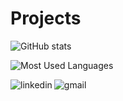 # Projects


<!--
**ArnaudBuchholz/ArnaudBuchholz** is a ✨ _special_ ✨ repository because its `README.md` (this file) appears on your GitHub profile.

Here are some ideas to get you started:

- 🔭 I’m currently working on ...
- 🌱 I’m currently learning ...
- 👯 I’m looking to collaborate on ...
- 🤔 I’m looking for help with ...
- 💬 Ask me about ...
- 📫 How to reach me: ...
- 😄 Pronouns: ...
- ⚡ Fun fact: ...
-->

![GitHub stats](https://github-readme-stats.vercel.app/api?username=ArnaudBuchholz&show_icons=true)

![Most Used Languages](https://github-readme-stats.vercel.app/api/top-langs/?username=ArnaudBuchholz&langs_count=5&layout=compact)

[<img align="left" alt="linkedin" src="https://img.shields.io/badge/LinkedIn-0072b1?style=for-the-badge&logo=linkedin&logoColor=fff" />][linkedin]
[<img align="left" alt="gmail" src="https://img.shields.io/badge/Gmail-EA4335?style=for-the-badge&logo=mail&logoColor=fff" />][mailto]

[articles]: https://arnaud-buchholz.medium.com/
[linkedin]: www.linkedin.com/in/arnaudbuchholz
[mailto]: mailto:arnaud.buchholz@free.fr
